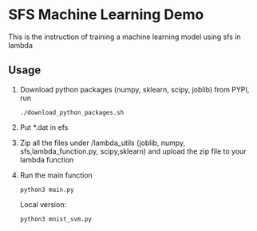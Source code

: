 # SFS Machine Learning Demo
This is the instruction of training a machine learning model using sfs in lambda

## Usage
1. Download python packages (numpy, sklearn, scipy, joblib) from PYPI, run 
   ```
   ./download_python_packages.sh
   ```
2. Put *.dat in efs
3. Zip all the files under /lambda_utils (joblib, numpy, sfs,lambda_function.py, scipy,sklearn) and upload the zip file to your lambda function

4. Run the main function
   ```
   python3 main.py
   ```
   Local version:
    ```
    python3 mnist_svm.py
    ```
